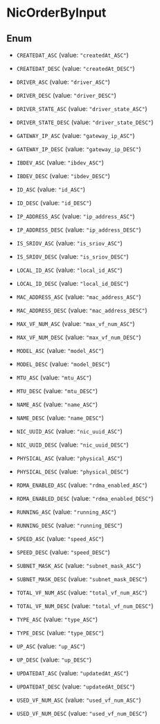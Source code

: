 

# NicOrderByInput

## Enum


* `CREATEDAT_ASC` (value: `"createdAt_ASC"`)

* `CREATEDAT_DESC` (value: `"createdAt_DESC"`)

* `DRIVER_ASC` (value: `"driver_ASC"`)

* `DRIVER_DESC` (value: `"driver_DESC"`)

* `DRIVER_STATE_ASC` (value: `"driver_state_ASC"`)

* `DRIVER_STATE_DESC` (value: `"driver_state_DESC"`)

* `GATEWAY_IP_ASC` (value: `"gateway_ip_ASC"`)

* `GATEWAY_IP_DESC` (value: `"gateway_ip_DESC"`)

* `IBDEV_ASC` (value: `"ibdev_ASC"`)

* `IBDEV_DESC` (value: `"ibdev_DESC"`)

* `ID_ASC` (value: `"id_ASC"`)

* `ID_DESC` (value: `"id_DESC"`)

* `IP_ADDRESS_ASC` (value: `"ip_address_ASC"`)

* `IP_ADDRESS_DESC` (value: `"ip_address_DESC"`)

* `IS_SRIOV_ASC` (value: `"is_sriov_ASC"`)

* `IS_SRIOV_DESC` (value: `"is_sriov_DESC"`)

* `LOCAL_ID_ASC` (value: `"local_id_ASC"`)

* `LOCAL_ID_DESC` (value: `"local_id_DESC"`)

* `MAC_ADDRESS_ASC` (value: `"mac_address_ASC"`)

* `MAC_ADDRESS_DESC` (value: `"mac_address_DESC"`)

* `MAX_VF_NUM_ASC` (value: `"max_vf_num_ASC"`)

* `MAX_VF_NUM_DESC` (value: `"max_vf_num_DESC"`)

* `MODEL_ASC` (value: `"model_ASC"`)

* `MODEL_DESC` (value: `"model_DESC"`)

* `MTU_ASC` (value: `"mtu_ASC"`)

* `MTU_DESC` (value: `"mtu_DESC"`)

* `NAME_ASC` (value: `"name_ASC"`)

* `NAME_DESC` (value: `"name_DESC"`)

* `NIC_UUID_ASC` (value: `"nic_uuid_ASC"`)

* `NIC_UUID_DESC` (value: `"nic_uuid_DESC"`)

* `PHYSICAL_ASC` (value: `"physical_ASC"`)

* `PHYSICAL_DESC` (value: `"physical_DESC"`)

* `RDMA_ENABLED_ASC` (value: `"rdma_enabled_ASC"`)

* `RDMA_ENABLED_DESC` (value: `"rdma_enabled_DESC"`)

* `RUNNING_ASC` (value: `"running_ASC"`)

* `RUNNING_DESC` (value: `"running_DESC"`)

* `SPEED_ASC` (value: `"speed_ASC"`)

* `SPEED_DESC` (value: `"speed_DESC"`)

* `SUBNET_MASK_ASC` (value: `"subnet_mask_ASC"`)

* `SUBNET_MASK_DESC` (value: `"subnet_mask_DESC"`)

* `TOTAL_VF_NUM_ASC` (value: `"total_vf_num_ASC"`)

* `TOTAL_VF_NUM_DESC` (value: `"total_vf_num_DESC"`)

* `TYPE_ASC` (value: `"type_ASC"`)

* `TYPE_DESC` (value: `"type_DESC"`)

* `UP_ASC` (value: `"up_ASC"`)

* `UP_DESC` (value: `"up_DESC"`)

* `UPDATEDAT_ASC` (value: `"updatedAt_ASC"`)

* `UPDATEDAT_DESC` (value: `"updatedAt_DESC"`)

* `USED_VF_NUM_ASC` (value: `"used_vf_num_ASC"`)

* `USED_VF_NUM_DESC` (value: `"used_vf_num_DESC"`)



